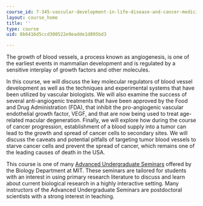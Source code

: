 ```yaml
---
course_id: 7-345-vascular-development-in-life-disease-and-cancer-medicine-fall-2009
layout: course_home
title: ''
type: course
uid: 8b6416d5ccd300522e9eadde1d895bd3

---
```

The growth of blood vessels, a process known as angiogenesis, is one of the earliest events in mammalian development and is regulated by a sensitive interplay of growth factors and other molecules.

In this course, we will discuss the key molecular regulators of blood vessel development as well as the techniques and experimental systems that have been utilized by vascular biologists. We will also examine the success of several anti-angiogenic treatments that have been approved by the Food and Drug Administration (FDA), that inhibit the pro-angiogenic vascular endothelial growth factor, VEGF, and that are now being used to treat age-related macular degeneration. Finally, we will explore how during the course of cancer progression, establishment of a blood supply into a tumor can lead to the growth and spread of cancer cells to secondary sites. We will discuss the caveats and potential pitfalls of targeting tumor blood vessels to starve cancer cells and prevent the spread of cancer, which remains one of the leading causes of death in the USA.

This course is one of many [Advanced Undergraduate Seminars](https://biology.mit.edu/undergraduate/course_listings/advanced_undergraduate_seminars) offered by the Biology Department at MIT. These seminars are tailored for students with an interest in using primary research literature to discuss and learn about current biological research in a highly interactive setting. Many instructors of the Advanced Undergraduate Seminars are postdoctoral scientists with a strong interest in teaching.
